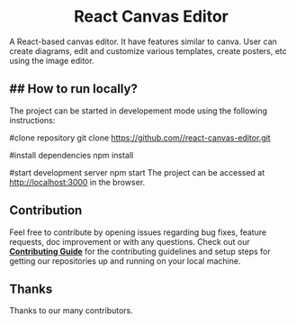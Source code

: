 <h1 align="center">React Canvas Editor</h1>
A React-based canvas editor. It have features similar to canva. User can create diagrams, edit and customize various templates, create posters, etc using the image editor.

## ## How to run locally?

The project can be started in developement mode using the following instructions:

#clone repository
git clone https://github.com//react-canvas-editor.git

#install dependencies
npm install

#start development server
npm start
The project can be accessed at [http://localhost:3000](http://localhost:3000/)  in the browser.

## Contribution

Feel free to contribute by opening issues regarding bug fixes, feature requests, doc improvement or with any questions.
Check out our [**Contributing Guide**](https://github.com/React-Canvas-Editor/react-canvas-editor/blob/master/CONTRIBUTING.md) for the contributing guidelines and setup steps for getting our repositories up and running on your local machine.

## Thanks

Thanks to our many contributors.
